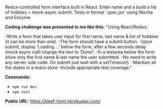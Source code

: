 Redux-controlled form interface built in React. Enter name and a build a list of hobbies + mock-async submit. Tests in format '.spec.jsx' using Mocha and Enzyme.

**Coding challenge was presented to me like this:**
"Using  React/Redux:
 
-Write a form that takes user input for first name, last name & list of hobbies (it can be more than one).
-The form should have a submit button.
-Upon submit, display ‘Loading …’ below the form, after a few seconds delay (mock async call) change the text to ‘Done!’.
-In a textarea below the form show only the first name & last name the user submitted.
-No need to write any server side code. On submit just wait with a setTimeout().
-Maintain all the states in a redux store
-Include appropriate test coverage."

**Commands:**
  - `npm run dev`
  - `npm test`

**Public URL:**
https://kleef-form.herokuapp.com/

